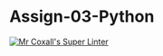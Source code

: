 # Assign-03-Python
[![Mr Coxall's Super Linter](https://github.com/ICS3U-C-Programming-LilyC/Assign-03-Python/workflows/Mr%20Coxall's%20Super%20Linter/badge.svg)](https://github.com/ICS3U-C-Programming-LilyC/Assign-03-Python/actions/)
